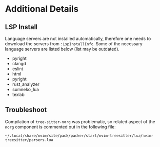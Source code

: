 # Additional Details

## LSP Install

Language servers are not installed automatically, therefore one needs to download the servers from `:LspInstallInfo`. Some of the necessary language servers are listed below (list may be outdated).

- pyright
- clangd
- eslint
- html
- pyright
- rust_analyzer
- sumneko_lua
- texlab

## Troubleshoot

Compilation of `tree-sitter-norg` was problematic, so related aspect of the `norg` component is commented out in the following file:

```
~/.local/share/nvim/site/pack/packer/start/nvim-treesitter/lua/nvim-treesitter/parsers.lua
```
